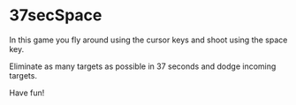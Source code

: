 # 37secSpace

In this game you fly around using the cursor keys and shoot using the space key.

Eliminate as many targets as possible in 37 seconds and dodge incoming targets.

Have fun!

